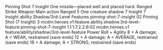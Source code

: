 <ability>
  <name>Pinning Shot</name>
  <cost>7 Insight</cost>
  <flavor>One missile—placed well and placed hard.</flavor>
  <keywords>
    <keyword>Ranged</keyword>
    <keyword>Strike</keyword>
    <keyword>Weapon</keyword>
  </keywords>
  <type>Main action</type>
  <distance>Ranged 5</distance>
  <target>One creature</target>
  <metadata>
    <class>shadow</class>
    <cost>7 Insight</cost>
    <cost_amount>7</cost_amount>
    <cost_resource>Insight</cost_resource>
    <feature_type>ability</feature_type>
    <file_dpath>Shadow/3rd-Level Features</file_dpath>
    <item_id>pinning-shot-7-insight</item_id>
    <item_index>02</item_index>
    <item_name>Pinning Shot (7 Insight)</item_name>
    <level>3</level>
    <scc>mcdm.heroes.v1:feature.ability.shadow.3rd-level-feature:pinning-shot-7-insight</scc>
    <scdc>1.1.1:7.2.2.6:02</scdc>
    <source>mcdm.heroes.v1</source>
    <type>feature/ability/shadow/3rd-level-feature</type>
  </metadata>
  <effects>
    <effect type="roll">
      <roll>Power Roll + Agility</roll>
      <t1>8 + A damage; A &lt; WEAK, restrained (save ends)</t1>
      <t2>12 + A damage; A &lt; AVERAGE, restrained (save ends)</t2>
      <t3>16 + A damage; A &lt; STRONG, restrained (save ends)</t3>
    </effect>
  </effects>
</ability>
